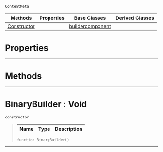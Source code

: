  `ContentMeta`

|Methods|Properties|Base Classes|Derived Classes|
|---|---|---|---|
|[ Constructor](https://github.com/dragonCASTjosh/PlasmaDocs/blob/master/code_reference/class_reference/binarybuilder.markdown#binarybuilder-void)| |[buildercomponent](https://github.com/dragonCASTjosh/PlasmaDocs/blob/master/code_reference/class_reference/buildercomponent.markdown)| |


 #  Properties


---  
 #  Methods


---  
 #  BinaryBuilder : Void

 `constructor`

> 
> |Name|Type|Description|
> |---|---|---|
> ``` lang=cpp, name=Lightning
> function BinaryBuilder()
> ``` 


---  
 

 